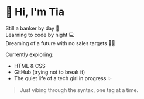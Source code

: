 # 👋 Hi, I'm Tia

Still a banker by day 💼  
Learning to code by night 💻  
Dreaming of a future with no sales targets 😮‍💨

Currently exploring:
- HTML & CSS
- GitHub (trying not to break it)
- The quiet life of a tech girl in progress ✨

> Just vibing through the syntax, one tag at a time.
